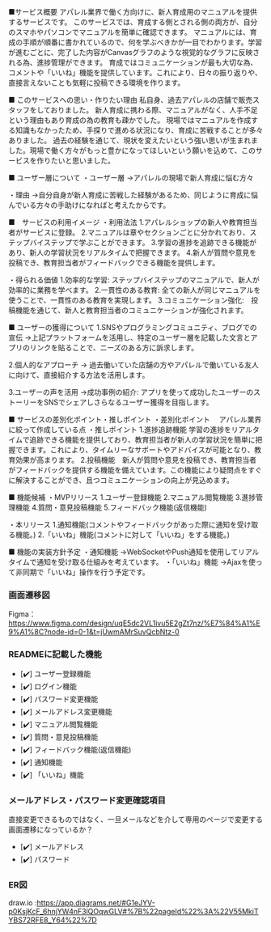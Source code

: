 ■サービス概要
アパレル業界で働く方向けに、新人育成用のマニュアルを提供するサービスです。
このサービスでは、育成する側とされる側の両方が、自分のスマホやパソコンでマニュアルを簡単に確認できます。 
マニュアルには、育成の手順が順番に書かれているので、何を学ぶべきかが一目でわかります。学習が進むごとに、完了した内容がCanvasグラフのような視覚的なグラフに反映される為、進捗管理ができます。 
育成ではコミュニケーションが最も大切な為、コメントや「いいね」機能を提供しています。これにより、日々の振り返りや、直接言えないことも気軽に投稿できる環境を作ります。

■ このサービスへの思い・作りたい理由
私自身、過去アパレルの店舗で販売スタッフをしておりました。 
新人育成に携わる際、マニュアルがなく、人手不足という理由もあり育成の為の教育も疎かでした。 
現場ではマニュアルを作成する知識もなかったため、手探りで進める状況になり、育成に苦戦することが多々ありました。 
過去の経験を通じて、現状を変えたいという強い思いが生まれました。現場で働く方々がもっと豊かになってほしいという願いを込めて、このサービスを作りたいと思いました。

■ ユーザー層について
・ユーザー層 
→アパレルの現場で新人育成に悩む方々

・理由 
→自分自身が新人育成に苦戦した経験があるため、同じように育成に悩んでいる方々の手助けになればと考えたからです。

■　サービスの利用イメージ
・利用法法
1.アパレルショップの新人や教育担当者がサービスに登録。 
2.マニュアルは章やセクションごとに分かれており、ステップバイステップで学ぶことができます。 
3.学習の進捗を追跡できる機能があり、新人の学習状況をリアルタイムで把握できます。 
4.新人が質問や意見を投稿でき、教育担当者がフィードバックできる機能を提供します。

・得られる価値
1.効率的な学習: ステップバイステップのマニュアルで、新人が効率的に業務を学べます。 
2.一貫性のある教育: 全ての新人が同じマニュアルを使うことで、一貫性のある教育を実現します。 
3.コミュニケーション強化:　投稿機能を通じて、新人と教育担当者のコミュニケーションが強化されます。

■ ユーザーの獲得について
1.SNSやプログラミングコミュニティ、ブログでの宣伝 
→上記プラットフォームを活用し、特定のユーザー層を記載した文言とアプリのリンクを貼ることで、ニーズのある方に訴求します。

2.個人的なアプローチ 
→ 過去働いていた店舗の方やアパレルで働いている友人に向けて、直接紹介する方法を活用します。

3.ユーザーの声を活用 
→成功事例の紹介: アプリを使って成功したユーザーのストーリーをSNSでシェアしさらなるユーザー獲得を目指します。

■ サービスの差別化ポイント・推しポイント
・差別化ポイント
　アパレル業界に絞って作成している点
・推しポイント
1.進捗追跡機能 学習の進捗をリアルタイムで追跡できる機能を提供しており、教育担当者が新人の学習状況を簡単に把握できます。これにより、タイムリーなサポートやアドバイスが可能となり、教育効果が高まります。 
2.投稿機能　新人が質問や意見を投稿でき、教育担当者がフィードバックを提供する機能を備えています。この機能により疑問点をすぐに解決することができ、且つコミュニケーションの向上が見込めます。

■ 機能候補
・MVPリリース
1.ユーザー登録機能 
2.マニュアル閲覧機能 
3.進捗管理機能 
4.質問・意見投稿機能 
5.フィードバック機能(返信機能)

・本リリース
1.通知機能(コメントやフィードバックがあった際に通知を受け取る機能。) 
2.「いいね」機能(コメントに対して「いいね」をする機能。)

■ 機能の実装方針予定
・通知機能 →WebSocketやPush通知を使用してリアルタイムで通知を受け取る仕組みを考えています。
・「いいね」機能 →Ajaxを使って非同期で「いいね」操作を行う予定です。

### 画面遷移図
Figma：https://www.figma.com/design/uqE5dc2VL1ivu5E2gZt7nz/%E7%84%A1%E9%A1%8C?node-id=0-1&t=jUwmAMrSuvQcbNtz-0

### READMEに記載した機能
- [✔️] ユーザー登録機能
- [✔️] ログイン機能
- [✔️] パスワード変更機能
- [✔️] メールアドレス変更機能
- [✔️] マニュアル閲覧機能 
- [✔️] 質問・意見投稿機能
- [✔️] フィードバック機能(返信機能)
- [✔️] 通知機能
- [✔️] 「いいね」機能

### メールアドレス・パスワード変更確認項目
直接変更できるものではなく、一旦メールなどを介して専用のページで変更する画面遷移になっているか？
- [✔️] メールアドレス
- [✔️] パスワード

### ER図
draw.io :https://app.diagrams.net/#G1eJYV-p0KsjKcF_6hnjYW4nF3lQOqwGLV#%7B%22pageId%22%3A%22V55MkiTYBS72RFE8_Y64%22%7D
